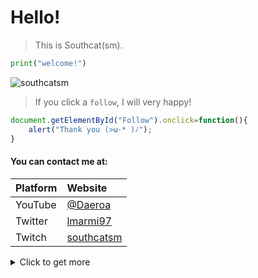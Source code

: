 # Hello!
>This is Southcat(sm).

```Python
print("welcome!")
```
![southcatsm](https://count.getloli.com/get/@southcatsm)

 >If you click a `follow`, I will very happy!

```javascript
document.getElementById("Follow").onclick=function(){
    alert("Thank you (>ω･* )ﾉ");
}
```
#### You can contact me at:
| Platform | Website  |
| :--------  | :-----  |
| YouTube | [@Daeroa](https://www.youtube.com/@daeroa)
| Twitter | [lmarmi97](https://twitter.com/lmarmi97)
| Twitch | [southcatsm](https://www.twitch.tv/southcatsm)
<details><summary>Click to get more</summary>ヾ(ｏ･ω･)ﾉ</details>


<!--
**southcatsm/southcatsm** is a ✨ _special_ ✨ repository because its `README.md` (this file) appears on your GitHub profile.

Here are some ideas to get you started:

- 🔭 I’m currently working on ...
- 🌱 I’m currently learning ...
- 👯 I’m looking to collaborate on ...
- 🤔 I’m looking for help with ...
- 💬 Ask me about ...
- 📫 How to reach me: ...
- 😄 Pronouns: ...
- ⚡ Fun fact: ...
-->

